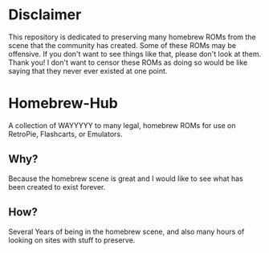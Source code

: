 # Disclaimer
This repository is dedicated to preserving many homebrew ROMs from the scene that the community has created.
Some of these ROMs may be offensive. If you don't want to see things like that, please don't look at them. Thank you!
I don't want to censor these ROMs as doing so would be like saying that they never ever existed at one point.

# Homebrew-Hub
A collection of WAYYYYY to many legal, homebrew ROMs for use on RetroPie, Flashcarts, or Emulators.

## Why?
Because the homebrew scene is great and I would like to see what has been created to exist forever. 

## How?
Several Years of being in the homebrew scene, and also many hours of looking on sites with stuff to preserve.